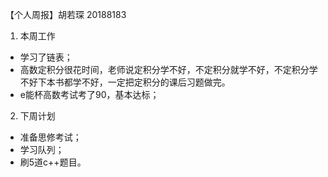 【个人周报】胡若琛	20188183
1.	本周工作		
-	学习了链表；	
-	高数定积分很花时间，老师说定积分学不好，不定积分就学不好，不定积分学不好下本书都学不好，一定把定积分的课后习题做完。
-	e能杯高数考试考了90，基本达标；
				
2.	下周计划		
-	准备思修考试；	
-	学习队列；
-	刷5道c++题目。		
